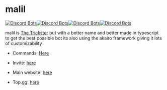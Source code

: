 # malil

[![Discord Bots](https://top.gg/api/widget/status/749020331187896410.svg)](https://top.gg/bot/749020331187896410)[![Discord Bots](https://top.gg/api/widget/servers/749020331187896410.svg)](https://top.gg/bot/749020331187896410)[![Discord Bots](https://top.gg/api/widget/upvotes/749020331187896410.svg)](https://top.gg/bot/749020331187896410)[![Discord Bots](https://top.gg/api/widget/owner/749020331187896410.svg)](https://top.gg/bot/749020331187896410)

malil is [The Trickster](https://skyblockdev.github.io/the-trickster) but with a better name and better made in typescript to get the best possible bot its also using the akairo framework giving it lots of customizability

- Commands: [Here](https://skyblockdev.github.io/malil-commands)

- Invite: [here](https://discord.com/oauth2/authorize?client_id=749020331187896410&scope=bot&permissions=0)

- Main website: [here](https://skyblockdev.github.io/)

- Top.gg: [here](https://top.gg/bot/749020331187896410)
